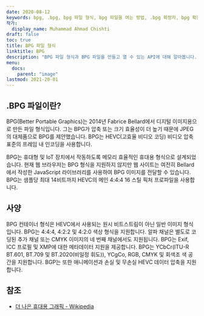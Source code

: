 ```yaml
---
date: 2020-08-12
keywords: bpg, .bpg, bpg 파일 형식, bpg 파일을 여는 방법, .bpg 확장자, bpg 확장자
작가:
  display_name: Muhammad Ahmad Chishti
draft: false
toc: true
title: BPG 파일 형식
linktitle: BPG
description: "BPG 파일 형식과 BPG 파일을 만들고 열 수 있는 API에 대해 알아봅니다."
menu:
  docs:
    parent: "image"
lastmod: 2021-20-01
---
```


## .BPG 파일이란? ##

BPG(Better Portable Graphics)는 2014년 Fabrice Bellard에서 디지털 이미지용으로 만든 파일 형식입니다. 그는 BPG가 압축 또는 크기 효율성이 더 높기 때문에 JPEG의 대체품으로 BPG를 제안했습니다. BPG는 HEVC(고효율 비디오 코딩) 비디오 압축 표준의 프레임 내 인코딩을 사용합니다.

BPG는 휴대형 및 IoT 장치에서 작동하도록 메모리 효율적인 휴대용 형식으로 설계되었습니다. 현재 웹 브라우저는 BPG 형식을 지원하지 않지만 웹 사이트는 여전히 Bellard에서 작성한 JavaScript 라이브러리를 사용하여 BPG 이미지를 전달할 수 있습니다. BPG는 샘플당 최대 14비트까지 HEVC의 메인 4:4:4 16 스틸 픽처 프로파일을 사용합니다.

## 사양 ##

BPG 컨테이너 형식은 HEVC에서 사용되는 원시 비트스트림이 아닌 일반 이미지 형식입니다. BPG는 4:4:4, 4:2:2 및 4:2:0 색상 형식을 지원합니다. 알파 채널은 별도로 코딩된 추가 채널 또는 CMYK 이미지의 네 번째 채널에서도 지원됩니다. BPG는 Exif, ICC 프로필 및 XMP에 대한 메타데이터 지원을 제공합니다. BPG는 YCbCr(ITU-R BT.601, BT.709 및 BT.2020(비일정 휘도)), YCgCo, RGB, CMYK 및 회색조 색 공간을 지원합니다. BGP는 또한 애니메이션과 손실 및 무손실 HEVC 데이터 압축을 지원합니다.

## 참조 ##

- [더 나은 휴대용 그래픽 - Wikipedia](https://en.wikipedia.org/wiki/Better_Portable_Graphics)

